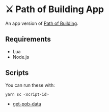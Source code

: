 # :crossed_swords: Path of Building App

An app version of [Path of Building](https://github.com/PathOfBuildingCommunity/PathOfBuilding).

## Requirements

- Lua
- Node.js

## Scripts

You can run these with:

```sh
yarn sc <script-id>
```

- [get-pob-data](./scripts/get-pob-data)
